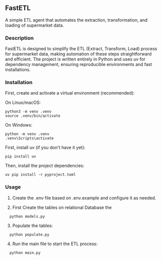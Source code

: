 ## FastETL

A simple ETL agent that automates the extraction, transformation, and loading of supermarket data.

### Description

FastETL is designed to simplify the ETL (Extract, Transform, Load) process for supermarket data, making automation of these steps straightforward and efficient. The project is written entirely in Python and uses uv for dependency management, ensuring reproducible environments and fast installations.

### Installation

First, create and activate a virtual environment (recommended):

On Linux/macOS:

  ```
python3 -m venv .venv
source .venv/bin/activate
  ```

On Windows:
  ```
python -m venv .venv
.venv\Scripts\activate
  ```

First, install uv (if you don't have it yet):
  ```
pip install uv
  ```

Then, install the project dependencies:

  ```
uv pip install -r pyproject.toml
  ```

### Usage

1. Create the .env file based on .env.example and configure it as needed.

2. First Create the tables on relational Database the
  ```
    python models.py
  ```

3. Populate the tables:
  ```
    python populate.py
  ```

4. Run the main file to start the ETL process:
  ```
    python main.py
  ```
